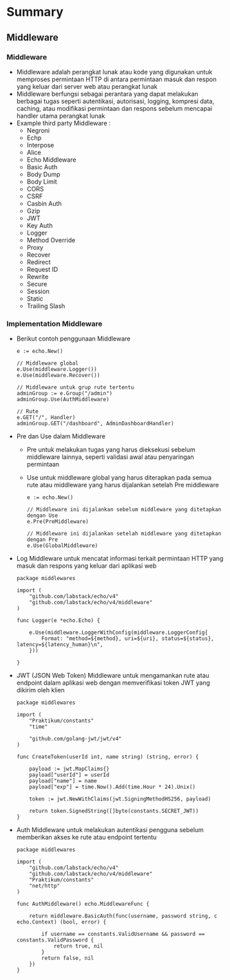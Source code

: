 # Summary
## Middleware
### Middleware
* Middleware adalah perangkat lunak atau kode yang digunakan untuk memproses permintaan HTTP di antara permintaan masuk dan respon yang keluar dari server web atau perangkat lunak
* Middleware berfungsi sebagai perantara yang dapat melakukan berbagai tugas seperti autentikasi, autorisasi, logging, kompresi data, caching, atau modifikasi permintaan dan respons sebelum mencapai handler utama perangkat lunak
* Example third party Middleware :
    * Negroni
    * Echp
    * Interpose
    * Alice
    * Echo Middleware
    * Basic Auth
    * Body Dump
    * Body Limit
    * CORS
    * CSRF
    * Casbin Auth
    * Gzip
    * JWT
    * Key Auth
    * Logger
    * Method Override
    * Proxy
    * Recover
    * Redirect
    * Request ID
    * Rewrite
    * Secure
    * Session
    * Static
    * Trailing Slash
### Implementation Middleware
* Berikut contoh penggunaan Middleware
    ```
    e := echo.New()

    // Middleware global
    e.Use(middleware.Logger())
    e.Use(middleware.Recover())

    // Middleware untuk grup rute tertentu
    adminGroup := e.Group("/admin")
    adminGroup.Use(AuthMiddleware)

    // Rute
    e.GET("/", Handler)
    adminGroup.GET("/dashboard", AdminDashboardHandler)
    ```
* Pre dan Use dalam Middleware
    * Pre untuk melakukan tugas yang harus dieksekusi sebelum middleware lainnya, seperti validasi awal atau penyaringan permintaan

    * Use untuk middleware global yang harus diterapkan pada semua rute atau middleware yang harus dijalankan setelah Pre middleware

        ```
        e := echo.New()

        // Middleware ini dijalankan sebelum middleware yang ditetapkan dengan Use
        e.Pre(PreMiddleware) 

        // Middleware ini dijalankan setelah middleware yang ditetapkan dengan Pre
        e.Use(GlobalMiddleware)
        ```
* Log Middleware untuk mencatat informasi terkait permintaan HTTP yang masuk dan respons yang keluar dari aplikasi web
    ```
    package middlewares

    import (
        "github.com/labstack/echo/v4"
        "github.com/labstack/echo/v4/middleware"
    )

    func Logger(e *echo.Echo) {

        e.Use(middleware.LoggerWithConfig(middleware.LoggerConfig{
            Format: "method=${method}, uri=${uri}, status=${status}, latency=${latency_human}\n",
        }))

    } 
    ```
* JWT (JSON Web Token) Middleware untuk mengamankan rute atau endpoint dalam aplikasi web dengan memverifikasi token JWT yang dikirim oleh klien
    ```
    package middlewares

    import (
        "Praktikum/constants"
        "time"

        "github.com/golang-jwt/jwt/v4"
    )

    func CreateToken(userId int, name string) (string, error) {

        payload := jwt.MapClaims{}
        payload["userId"] = userId
        payload["name"] = name
        payload["exp"] = time.Now().Add(time.Hour * 24).Unix()

        token := jwt.NewWithClaims(jwt.SigningMethodHS256, payload)

        return token.SignedString([]byte(constants.SECRET_JWT))
    }
    ```
* Auth Middleware untuk melakukan autentikasi pengguna sebelum memberikan akses ke rute atau endpoint tertentu
    ```
    package middlewares

    import (
        "github.com/labstack/echo/v4"
        "github.com/labstack/echo/v4/middleware"
        "Praktikum/constants"
        "net/http"
    )

    func AuthMiddleware() echo.MiddlewareFunc {

        return middleware.BasicAuth(func(username, password string, c echo.Context) (bool, error) {
        
            if username == constants.ValidUsername && password == constants.ValidPassword {
                return true, nil
            }
            return false, nil
        })
    }
    ```